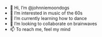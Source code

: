 - 👋 Hi, I’m @johnniemoondogs
- 👀 I’m interested in music of the 60s
- 🌱 I’m currently learning how to dance
- 💞️ I’m looking to collaborate on brainwaves
- 📫 To reach me, feel my mind

<!---
johnniemoondogs/johnniemoondogs is a ✨ special ✨ repository because its `README.md` (this file) appears on your GitHub profile.
You can click the Preview link to take a look at your changes.
--->
